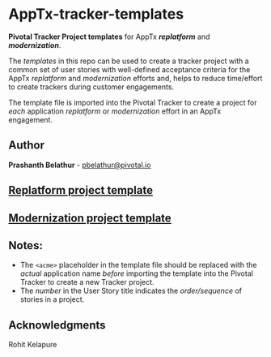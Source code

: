 # AppTx-tracker-templates
**Pivotal Tracker Project templates** for AppTx ***replatform*** and ***modernization***.

The _templates_ in this repo can be used to create a tracker project with a common set of user stories with well-defined acceptance criteria for the AppTx _replatform_ and _modernization_ efforts and, helps to reduce time/effort to create trackers during customer engagements.

The template file is imported into the Pivotal Tracker to create a project for _each_ application _replatform_ or _modernization_ effort in an AppTx engagement.

## Author
**Prashanth Belathur** - pbelathur@pivotal.io

## [Replatform project template](https://github.com/pivotalservices/AppTx-tracker-templates/blob/master/apptx_replatform_project_template.csv)

## [Modernization project template](https://github.com/pivotalservices/AppTx-tracker-templates/blob/master/apptx_modernization_project_template.csv)

## Notes:
- The `<acme>` placeholder in the template file should be replaced with the _actual_ application name _before_ importing the template into the Pivotal Tracker to create a new Tracker project. 
- The _number_ in the User Story title indicates the _order/sequence_ of stories in a project.

## Acknowledgments
Rohit Kelapure
